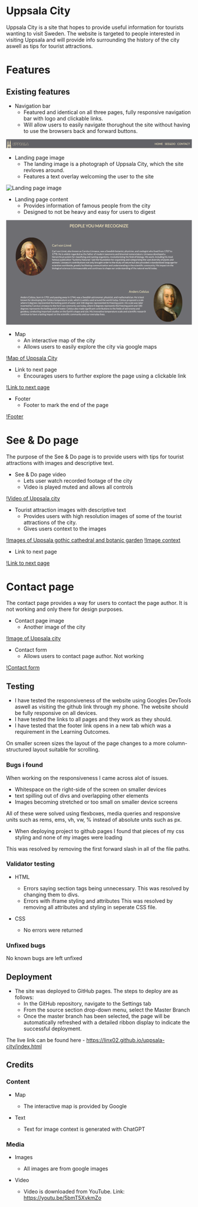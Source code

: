 # Uppsala City

Uppsala City is a site that hopes to provide useful information for tourists wanting to visit Sweden.
The website is targeted to people interested in visiting Uppsala and will provide info surrounding the history of the city aswell as tips for tourist attractions.

# Features

## Existing features

* Navigation bar
    - Featured and identical on all three pages, fully responsive navigation bar with logo and clickable links.
    - Will allow users to easily navigate thorughout the site without having to use the browsers back and forward buttons.

![Navigation bar](https://github.com/linx02/uppsala-city/blob/main/media/navigationbar.png)

* Landing page image
    - The landing image is a photograph of Uppsala City, which the site revloves around.
    - Features a text overlay welcoming the user to the site

![Landing page image](https://github.com/linx02/uppsala-city/blob/main/media/landingpage_image.png)

* Landing page content
    - Provides information of famous people from the city
    - Designed to not be heavy and easy for users to digest

![Landing page content](https://github.com/linx02/uppsala-city/blob/main/media/landingpage_content.png)

* Map
    - An interactive map of the city
    - Allows users to easily explore the city via google maps

[!Map of Uppsala City](https://github.com/linx02/uppsala-city/blob/main/media/map.png)

* Link to next page
    - Encourages users to further explore the page using a clickable link

[!Link to next page](https://github.com/linx02/uppsala-city/blob/main/media/calltoaction.png)

* Footer
    - Footer to mark the end of the page

[!Footer](https://github.com/linx02/uppsala-city/blob/main/media/footer.png)

# See & Do page

The purpose of the See & Do page is to provide users with tips for tourist attractions with images and descriptive text.

* See & Do page video
    - Lets user watch recorded footage of the city
    - Video is played muted and allows all controls

[!Video of Uppsala city](https://github.com/linx02/uppsala-city/blob/main/media/video.png)

* Tourist attraction images with descriptive text
    - Provides users with high resolution images of some of the tourist attractions of the city.
    - Gives users context to the images

[!Images of Uppsala gothic cathedral and botanic garden](https://github.com/linx02/uppsala-city/blob/main/media/touristattraction_images.png)
[!Image context](https://github.com/linx02/uppsala-city/blob/main/media/touristattraction_text.png)

* Link to next page

[!Link to next page](https://github.com/linx02/uppsala-city/blob/main/media/calltoaction2.png)

# Contact page

The contact page provides a way for users to contact the page author. It is not working and only there for design purposes.

* Contact page image
    - Another image of the city

[!Image of Uppsala city](https://github.com/linx02/uppsala-city/blob/main/media/contactpage_image.png)

* Contact form
    - Allows users to contact page author. Not working

[!Contact form](https://github.com/linx02/uppsala-city/blob/main/media/contactform.png)

## Testing

 - I have tested the responsiveness of the website using Googles DevTools aswell as visiting the github link through my phone. The website should be fully responsive on all devices.
 - I have tested the links to all pages and they work as they should.
 - I have tested that the footer link opens in a new tab which was a requirement in the Learning Outcomes.

 On smaller screen sizes the layout of the page changes to a more column-structured layout suitable for scrolling.

### Bugs i found

 When working on the responsiveness I came across alot of issues.

 - Whitespace on the right-side of the screen on smaller devices
 - text spilling out of divs and overlapping other elements
 - Images becoming stretched or too small on smaller device screens

 All of these were solved using flexboxes, media queries and responsive units such as rems, ems, vh, vw, % instead of absolute units such as px.

- When deploying project to github pages I found that pieces of my css styling and none of my images were loading

This was resolved by removing the first forward slash in all of the file paths.

### Validator testing

- HTML
    - Errors saying section tags being unnecessary.
        This was resolved by changing them to divs.
    - Errors with iframe styling and attributes
        This was resolved by removing all attributes and styling in seperate CSS file.

- CSS
    - No errors were returned

### Unfixed bugs

No known bugs are left unfixed

## Deployment

- The site was deployed to GitHub pages. The steps to deploy are as follows: 
  - In the GitHub repository, navigate to the Settings tab 
  - From the source section drop-down menu, select the Master Branch
  - Once the master branch has been selected, the page will be automatically refreshed with a detailed ribbon display to indicate the successful deployment. 

The live link can be found here - https://linx02.github.io/uppsala-city/index.html

## Credits

### Content

- Map
    - The interactive map is provided by Google

- Text
    - Text for image context is generated with ChatGPT

### Media

- Images
    - All images are from google images

- Video
    - Video is downloaded from YouTube. Link: https://youtu.be/5bmT5XvkmZo